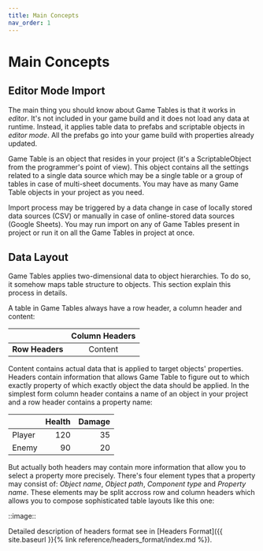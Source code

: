 ```yaml
---
title: Main Concepts
nav_order: 1
---
```

# Main Concepts

## Editor Mode Import

The main thing you should know about Game Tables is that it works in *editor*. It's not included in your game build and it does not load any data at runtime. Instead, it applies table data to prefabs and scriptable objects in *editor mode*. All the prefabs go into your game build with properties already updated.

Game Table is an object that resides in your project (it's a ScriptableObject from the programmer's point of view). This object contains all the settings related to a single data source which may be a single table or a group of tables in case of multi-sheet documents. You may have as many Game Table objects in your project as you need.

Import process may be triggered by a data change in case of locally stored data sources (CSV) or manually in case of online-stored data sources (Google Sheets). You may run import on any of Game Tables present in project or run it on all the Game Tables in project at once.

## Data Layout

Game Tables applies two-dimensional data to object hierarchies. To do so, it somehow maps table structure to objects. This section explain this process in details.

A table in Game Tables always have a row header, a column header and content:

|                 | Column Headers |
|:---------------:|:--------------:|
| **Row Headers** | Content        |

Content contains actual data that is applied to target objects' properties. Headers contain information that allows Game Table to figure out to which exactly property of which exactly object the data should be applied. In the simplest form column header contains a name of an object in your project and a row header contains a property name:

|          | Health | Damage |
|:---------|-------:|-------:|
| Player   | 120    | 35     |
| Enemy    | 90     | 20     |

But actually both headers may contain more information that allow you to select a property more precisely. There's four element types that a property may consist of: *Object name*, *Object path*, *Component type* and *Property name*. These elements may be split accross row and column headers which allows you to compose sophisticated table layouts like this one:

::image::

Detailed description of headers format see in [Headers Format]({{ site.baseurl }}{% link reference/headers_format/index.md %}).
